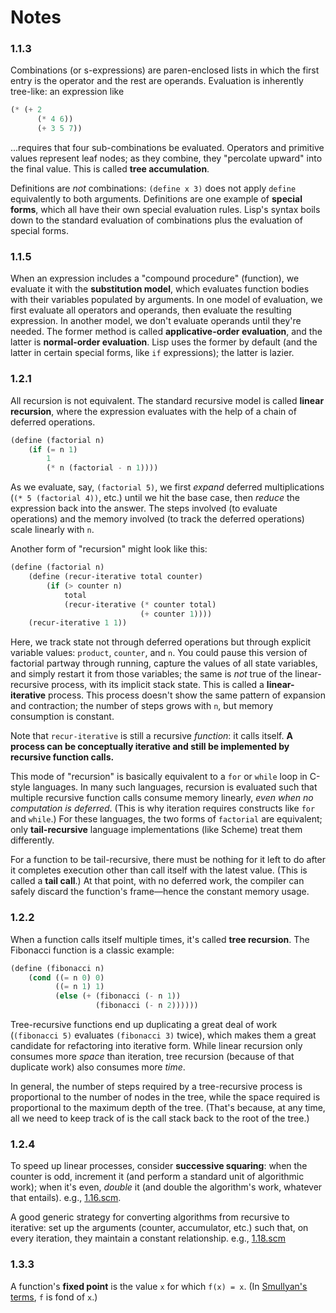 # Notes

### 1.1.3
Combinations (or s-expressions) are paren-enclosed lists in which the first entry is the operator and the rest are operands. Evaluation is inherently tree-like: an expression like
```scm
(* (+ 2
      (* 4 6))
      (+ 3 5 7))
```
...requires that four sub-combinations be evaluated. Operators and primitive values represent leaf nodes; as they combine, they "percolate upward" into the final value. This is called **tree accumulation**.

Definitions are _not_ combinations: `(define x 3)` does not apply `define` equivalently to both arguments. Definitions are one example of **special forms**, which all have their own special evaluation rules. Lisp's syntax boils down to the standard evaluation of combinations plus the evaluation of special forms.

### 1.1.5
When an expression includes a "compound procedure" (function), we evaluate it with the **substitution model**, which evaluates function bodies with their variables populated by arguments. In one model of evaluation, we first evaluate all operators and operands, then evaluate the resulting expression. In another model, we don't evaluate operands until they're needed. The former method is called **applicative-order evaluation**, and the latter is **normal-order evaluation**. Lisp uses the former by default (and the latter in certain special forms, like `if` expressions); the latter is lazier.

### 1.2.1
All recursion is not equivalent. The standard recursive model is called **linear recursion**, where the expression evaluates with the help of a chain of deferred operations.
```scm
(define (factorial n)
    (if (= n 1)
        1
        (* n (factorial - n 1))))
```
As we evaluate, say, `(factorial 5)`, we first _expand_ deferred multiplications (`(* 5 (factorial 4))`, etc.) until we hit the base case, then _reduce_ the expression back into the answer. The steps involved (to evaluate operations) and the memory involved (to track the deferred operations) scale linearly with `n`.

Another form of "recursion" might look like this:
```scm
(define (factorial n)
    (define (recur-iterative total counter)
        (if (> counter n)
            total
            (recur-iterative (* counter total)
                             (+ counter 1))))
    (recur-iterative 1 1))
```

Here, we track state not through deferred operations but through explicit variable values: `product`, `counter`, and `n`. You could pause this version of factorial partway through running, capture the values of all state variables, and simply restart it from those variables; the same is _not_ true of the linear-recursive process, with its implicit stack state. This is called a **linear-iterative** process. This process doesn't show the same pattern of expansion and contraction; the number of steps grows with `n`, but memory consumption is constant.

Note that `recur-iterative` is still a recursive _function_: it calls itself. **A process can be conceptually iterative and still be implemented by recursive function calls.**

This mode of "recursion" is basically equivalent to a `for` or `while` loop in C-style languages. In many such languages, recursion is evaluated such that multiple recursive function calls consume memory linearly, _even when no computation is deferred_. (This is why iteration requires constructs like `for` and `while`.) For these languages, the two forms of `factorial` are equivalent; only **tail-recursive** language implementations (like Scheme) treat them differently.

For a function to be tail-recursive, there must be nothing for it left to do after it completes execution other than call itself with the latest value. (This is called a **tail call**.) At that point, with no deferred work, the compiler can safely discard the function's frame—hence the constant memory usage.

### 1.2.2
When a function calls itself multiple times, it's called **tree recursion**. The Fibonacci function is a classic example:
```scm
(define (fibonacci n)
    (cond ((= n 0) 0)
          ((= n 1) 1)
          (else (+ (fibonacci (- n 1))
                   (fibonacci (- n 2))))))
```
Tree-recursive functions end up duplicating a great deal of work (`(fibonacci 5)` evaluates `(fibonacci 3)` twice), which makes them a great candidate for refactoring into iterative form. While linear recursion only consumes more _space_ than iteration, tree recursion (because of that duplicate work) also consumes more _time_.

In general, the number of steps required by a tree-recursive process is proportional to the number of nodes in the tree, while the space required is proportional to the maximum depth of the tree. (That's because, at any time, all we need to keep track of is the call stack back to the root of the tree.)

### 1.2.4
To speed up linear processes, consider **successive squaring**: when the counter is odd, increment it (and perform a standard unit of algorithmic work); when it's even, _double_ it (and double the algorithm's work, whatever that entails). e.g., [1.16.scm](1.16.scm).

A good generic strategy for converting algorithms from recursive to iterative: set up the arguments (counter, accumulator, etc.) such that, on every iteration, they maintain a constant relationship. e.g., [1.18.scm](1.18.scm)

### 1.3.3
A function's **fixed point** is the value `x` for which `f(x) = x`. (In [Smullyan's terms](https://github.com/david-davidson/to-mock-a-mockingbird), `f` is fond of `x`.)
